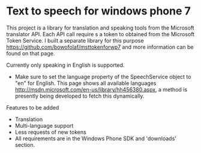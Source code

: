# Text to speech for windows phone 7

This project is a library for translation and speaking tools from the Microsoft translator API. 
Each API call require s a token to obtained from the Microsoft Token Service. 
I built a separate library for this purpose https://github.com/bowofolaf/msttokenforwp7 and more information can be found on that page.

Currently only speaking in English is supported.

- Make sure to set the language property of the SpeechService object to "en" for English. This page shows all available languages http://msdn.microsoft.com/en-us/library/hh456380.aspx, a method is presently being developed to fetch this dynamically.

Features to be added

* Translation
* Multi-language support
* Less requests of new tokens
* All requirements are in the Windows Phone SDK and 'downloads' section.
